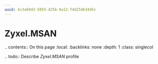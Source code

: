 ```yaml
---
uuid: bc3a69d3-5855-425b-9a12-f4d254634d5c
---
```



# Zyxel.MSAN

.. contents:: On this page
    :local:
    :backlinks: none
    :depth: 1
    :class: singlecol

.. todo::
    Describe *Zyxel.MSAN* profile

